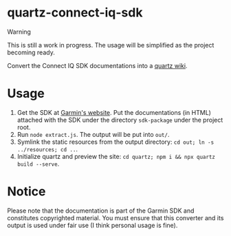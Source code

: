 # quartz-connect-iq-sdk

> [!Warning]
> This is still a work in progress. The usage will be simplified as the project becoming ready.

Convert the Connect IQ SDK documentations into a [quartz wiki](https://quartz.jzhao.xyz/).

# Usage

1. Get the SDK at [Garmin's website](https://developer.garmin.com/connect-iq/overview/). Put the documentations (in HTML) attached with the SDK under the directory `sdk-package` under the project root.
2. Run `node extract.js`. The output will be put into `out/`.
3. Symlink the static resources from the output directory: `cd out; ln -s ../resources; cd ..`.
4. Initialize quartz and preview the site: `cd quartz; npm i && npx quartz build --serve`.

# Notice
Please note that the documentation is part of the Garmin SDK and constitutes copyrighted material. You must ensure that this converter and its output is used under fair use (I think personal usage is fine).
